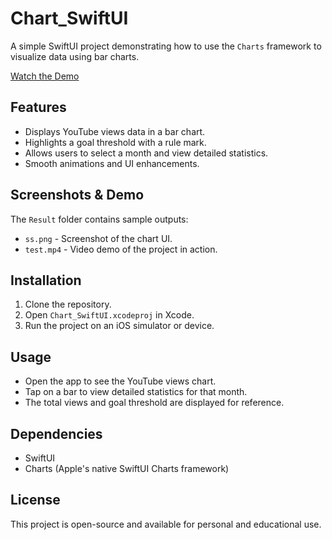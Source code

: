 # Chart_SwiftUI

A simple SwiftUI project demonstrating how to use the `Charts` framework to visualize data using bar charts.

[Watch the Demo](Chart_SwiftUI/result/test.mp4)

## Features
- Displays YouTube views data in a bar chart.
- Highlights a goal threshold with a rule mark.
- Allows users to select a month and view detailed statistics.
- Smooth animations and UI enhancements.

## Screenshots & Demo
The `Result` folder contains sample outputs:
- `ss.png` - Screenshot of the chart UI.
- `test.mp4` - Video demo of the project in action.

## Installation
1. Clone the repository.
2. Open `Chart_SwiftUI.xcodeproj` in Xcode.
3. Run the project on an iOS simulator or device.

## Usage
- Open the app to see the YouTube views chart.
- Tap on a bar to view detailed statistics for that month.
- The total views and goal threshold are displayed for reference.

## Dependencies
- SwiftUI
- Charts (Apple's native SwiftUI Charts framework)
  
## License
This project is open-source and available for personal and educational use.
